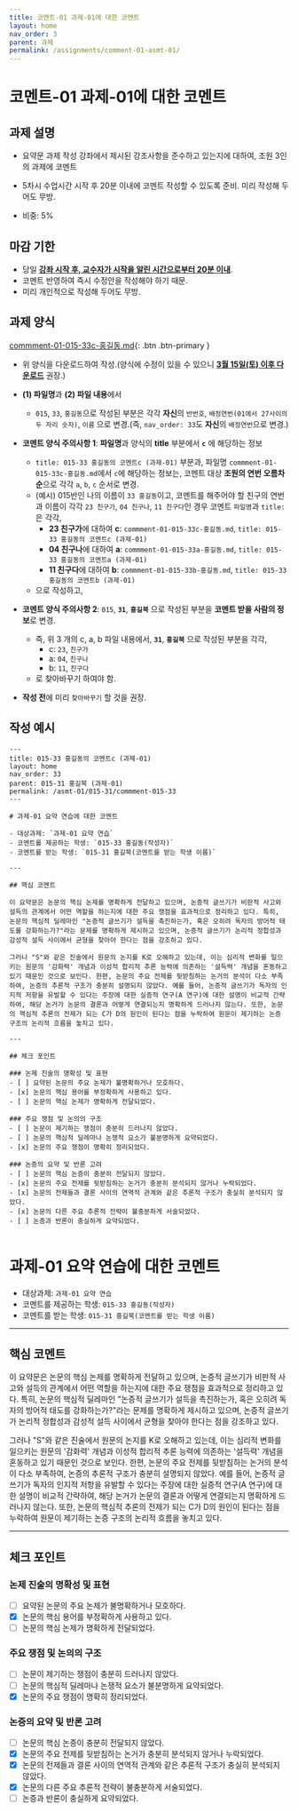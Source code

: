 ```yaml
---
title: 코멘트-01 과제-01에 대한 코멘트
layout: home
nav_order: 3
parent: 과제
permalink: /assignments/comment-01-asmt-01/
---
```


# 코멘트-01 과제-01에 대한 코멘트

## 과제 설명
- 요약문 과제 작성 강좌에서 제시된 강조사항을 준수하고 있는지에 대하여, 조원 3인의 과제에 코멘트
- 5차시 수업시간 시작 후 20분 이내에 코멘트 작성할 수 있도록 준비. 미리 작성해 두어도 무방.
  
- 비중: 5%

## 마감 기한

- 당일 <ins>**강좌 시작 후, 교수자가 시작을 알린 시간으로부터 20분 이내**</ins>.
- 코멘트 반영하여 즉시 수정안을 작성해야 하기 때문.
- 미리 개인적으로 작성해 두어도 무방.

## 과제 양식

[commment-01-015-33c-홍길동.md](https://github.com/DeepWrite/2025SPRING/raw/main/templates/commment-01-015-33c-홍길동.md){: .btn .btn-primary }

- 위 양식을 다운로드하여 작성.(양식에 수정이 있을 수 있으니 <ins>**3월 15일(토) 이후 다운로드**</ins> 권장.)
- **(1) 파일명**과 **(2) 파일 내용**에서 
  - `015`, `33`, `홍길동`으로 작성된 부분은 각각 **자신**의 `반번호`, `배정연번(01에서 27사이의 두 자리 숫자)`, `이름` 으로 변경.(즉, `nav_order: 33`도 **자신**의 `배정연번`으로 변경.)
- **코멘트 양식 주의사항 1**: **파일명**과 양식의 **title** 부분에서 **`c`** 에 해당하는 정보
  - `title: 015-33 홍길동의 코멘트c (과제-01)` 부분과, 파일명 `commment-01-015-33c-홍길동.md`에서 `c`에 해당하는 정보는, 코멘트 대상 **조원의 연번 오름차순**으로 각각 `a`, `b`, `c` 순서로 변경.  
  - (예시) 015반인 나의 이름이 `33 홍길동`이고, 코멘트를 해주어야 할 친구의 연번과 이름이 각각 `23 친구가`, `04 친구나`, `11 친구다`인 경우 코멘트 `파일명`과 `title: `은 각각,
    - **23 친구가**에 대하여 **c**: `commment-01-015-33c-홍길동.md`, `title: 015-33 홍길동의 코멘트c (과제-01)`
    - **04 친구나**에 대하여 **a**: `commment-01-015-33a-홍길동.md`, `title: 015-33 홍길동의 코멘트a (과제-01)`
    - **11 친구다**에 대하여 **b**: `commment-01-015-33b-홍길동.md`, `title: 015-33 홍길동의 코멘트b (과제-01)`
  - 으로 작성하고, 
- **코멘트 양식 주의사항 2**: `015`, **`31`**, **`홍길북`** 으로 작성된 부분을 **코멘트 받을 사람의 정보**로 변경.
  - 즉, 위 3 개의 c, a, b 파일 내용에서, **`31`**, **`홍길북`** 으로 작성된 부분을 각각, 
    - c: `23`, `친구가`
    - a: `04`, `친구나`
    - b: `11`, `친구다`  
  - 로 찾아바꾸기 하여야 함.

- **작성 전**에 미리 `찾아바꾸기` 할 것을 권장.

## 작성 예시

```
---
title: 015-33 홍길동의 코멘트c (과제-01) 
layout: home
nav_order: 33
parent: 015-31 홍길북 (과제-01)
permalink: /asmt-01/015-31/commment-015-33
---

# 과제-01 요약 연습에 대한 코멘트

- 대상과제: `과제-01 요약 연습`
- 코멘트를 제공하는 학생: `015-33 홍길동(작성자)` 
- 코멘트를 받는 학생: `015-31 홍길북(코멘트를 받는 학생 이름)` 

---

## 핵심 코멘트

이 요약문은 논문의 핵심 논제를 명확하게 전달하고 있으며, 논증적 글쓰기가 비판적 사고와 설득의 관계에서 어떤 역할을 하는지에 대한 주요 쟁점을 효과적으로 정리하고 있다. 특히, 논문의 핵심적 딜레마인 "논증적 글쓰기가 설득을 촉진하는가, 혹은 오히려 독자의 방어적 태도를 강화하는가?"라는 문제를 명확하게 제시하고 있으며, 논증적 글쓰기가 논리적 정합성과 감성적 설득 사이에서 균형을 찾아야 한다는 점을 강조하고 있다.

그러나 "S"와 같은 진술에서 원문의 논지를 K로 오해하고 있는데, 이는 심리적 변화를 일으키는 원문의 '감화력' 개념과 이성적 합리적 추론 능력에 의존하는 '설득력' 개념을 혼동하고 있기 때문인 것으로 보인다. 한편, 논문의 주요 전제를 뒷받침하는 논거의 분석이 다소 부족하여, 논증의 추론적 구조가 충분히 설명되지 않았다. 예를 들어, 논증적 글쓰기가 독자의 인지적 저항을 유발할 수 있다는 주장에 대한 실증적 연구(A 연구)에 대한 설명이 비교적 간략하여, 해당 논거가 논문의 결론과 어떻게 연결되는지 명확하게 드러나지 않는다. 또한, 논문의 핵심적 추론의 전제가 되는 C가 D의 원인이 된다는 점을 누락하여 원문이 제기하는 논증 구조의 논리적 흐름을 놓치고 있다.

---

## 체크 포인트

### 논제 진술의 명확성 및 표현  
- [ ] 요약된 논문의 주요 논제가 불명확하거나 모호하다.  
- [x] 논문의 핵심 용어를 부정확하게 사용하고 있다.  
- [ ] 논문의 핵심 논제가 명확하게 전달되었다.  

### 주요 쟁점 및 논의의 구조  
- [ ] 논문이 제기하는 쟁점이 충분히 드러나지 않았다.  
- [ ] 논문의 핵심적 딜레마나 논쟁적 요소가 불분명하게 요약되었다.  
- [x] 논문의 주요 쟁점이 명확히 정리되었다.  

### 논증의 요약 및 반론 고려  
- [ ] 논문의 핵심 논증이 충분히 전달되지 않았다.  
- [x] 논문의 주요 전제를 뒷받침하는 논거가 충분히 분석되지 않거나 누락되었다.  
- [x] 논문의 전제들과 결론 사이의 연역적 관계와 같은 추론적 구조가 충실히 분석되지 않았다.  
- [x] 논문의 다른 주요 추론적 전략이 불충분하게 서술되었다.
- [ ] 논증과 반론이 충실하게 요약되었다. 


```

# 과제-01 요약 연습에 대한 코멘트

- 대상과제: `과제-01 요약 연습`
- 코멘트를 제공하는 학생: `015-33 홍길동(작성자)` 
- 코멘트를 받는 학생: `015-31 홍길북(코멘트를 받는 학생 이름)` 

---

## 핵심 코멘트

이 요약문은 논문의 핵심 논제를 명확하게 전달하고 있으며, 논증적 글쓰기가 비판적 사고와 설득의 관계에서 어떤 역할을 하는지에 대한 주요 쟁점을 효과적으로 정리하고 있다. 특히, 논문의 핵심적 딜레마인 "논증적 글쓰기가 설득을 촉진하는가, 혹은 오히려 독자의 방어적 태도를 강화하는가?"라는 문제를 명확하게 제시하고 있으며, 논증적 글쓰기가 논리적 정합성과 감성적 설득 사이에서 균형을 찾아야 한다는 점을 강조하고 있다.

그러나 "S"와 같은 진술에서 원문의 논지를 K로 오해하고 있는데, 이는 심리적 변화를 일으키는 원문의 '감화력' 개념과 이성적 합리적 추론 능력에 의존하는 '설득력' 개념을 혼동하고 있기 때문인 것으로 보인다. 한편, 논문의 주요 전제를 뒷받침하는 논거의 분석이 다소 부족하여, 논증의 추론적 구조가 충분히 설명되지 않았다. 예를 들어, 논증적 글쓰기가 독자의 인지적 저항을 유발할 수 있다는 주장에 대한 실증적 연구(A 연구)에 대한 설명이 비교적 간략하여, 해당 논거가 논문의 결론과 어떻게 연결되는지 명확하게 드러나지 않는다. 또한, 논문의 핵심적 추론의 전제가 되는 C가 D의 원인이 된다는 점을 누락하여 원문이 제기하는 논증 구조의 논리적 흐름을 놓치고 있다.

---

## 체크 포인트

### 논제 진술의 명확성 및 표현  
- [ ] 요약된 논문의 주요 논제가 불명확하거나 모호하다.  
- [x] 논문의 핵심 용어를 부정확하게 사용하고 있다.  
- [ ] 논문의 핵심 논제가 명확하게 전달되었다.  

### 주요 쟁점 및 논의의 구조  
- [ ] 논문이 제기하는 쟁점이 충분히 드러나지 않았다.  
- [ ] 논문의 핵심적 딜레마나 논쟁적 요소가 불분명하게 요약되었다.  
- [x] 논문의 주요 쟁점이 명확히 정리되었다.  

### 논증의 요약 및 반론 고려  
- [ ] 논문의 핵심 논증이 충분히 전달되지 않았다.  
- [x] 논문의 주요 전제를 뒷받침하는 논거가 충분히 분석되지 않거나 누락되었다.  
- [x] 논문의 전제들과 결론 사이의 연역적 관계와 같은 추론적 구조가 충실히 분석되지 않았다.  
- [x] 논문의 다른 주요 추론적 전략이 불충분하게 서술되었다.
- [ ] 논증과 반론이 충실하게 요약되었다. 